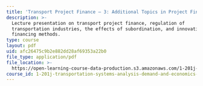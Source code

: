 ```yaml
---
title: 'Transport Project Finance — 3: Additional Topics in Project Finance'
description: >-
  Lecture presentation on transport project finance, regulation of
  transportation industries, the effects of subordination, and innovative
  financing methods.
type: course
layout: pdf
uid: afc26475c9b2e882dd28af69353a22b0
file_type: application/pdf
file_location: >-
  https://open-learning-course-data-production.s3.amazonaws.com/1-201j-transportation-systems-analysis-demand-and-economics-fall-2008/afc26475c9b2e882dd28af69353a22b0_MIT1_201JF08_lec21.pdf
course_id: 1-201j-transportation-systems-analysis-demand-and-economics-fall-2008
---
```

